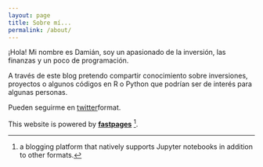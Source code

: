 ```yaml
---
layout: page
title: Sobre mí...
permalink: /about/
---
```


¡Hola! Mi nombre es Damián, soy un apasionado de la inversión, las finanzas y un poco de programación.

A través de este blog pretendo compartir conocimiento sobre inversiones, proyectos o algunos códigos en R o Python que podrían ser de interés para algunas personas.

Pueden seguirme en [twitter](https://twitter.com/_FDamian_/)format.

This website is powered by **[fastpages](https://github.com/fastai/fastpages)** [^1].



[^1]:a blogging platform that natively supports Jupyter notebooks in addition to other formats.
